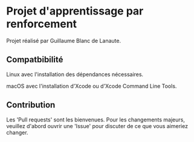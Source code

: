 # Projet d'apprentissage par renforcement

Projet réalisé par Guillaume Blanc de Lanaute.

## Compatbibilité

Linux avec l'installation des dépendances nécessaires.

macOS avec l'installation d'Xcode ou d'Xcode Command Line Tools.

## Contribution

Les 'Pull requests' sont les bienvenues. Pour les changements majeurs, veuillez d'abord ouvrir une 'Issue' pour discuter de ce que vous aimeriez changer.
